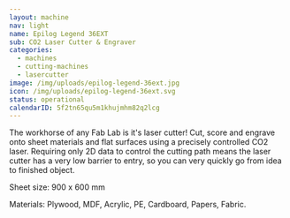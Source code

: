 ```yaml
---
layout: machine
nav: light
name: Epilog Legend 36EXT
sub: CO2 Laser Cutter & Engraver
categories:
  - machines
  - cutting-machines
  - lasercutter
image: /img/uploads/epilog-legend-36ext.jpg
icon: /img/uploads/epilog-legend-36ext.svg
status: operational
calendarID: 5f2tn65qu5m1khujmhm82q2lcg
---
```

The workhorse of any Fab Lab is it's laser cutter! Cut, score and engrave onto sheet materials and flat surfaces using a precisely controlled CO2 laser. Requiring only 2D data to control the cutting path means the laser cutter has a very low barrier to entry, so you can very quickly go from idea to finished object.

Sheet size: 900 x 600 mm

Materials: Plywood, MDF, Acrylic, PE, Cardboard, Papers, Fabric.
